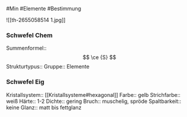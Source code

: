 #Min #Elemente #Bestimmung 

![[th-2655058514 1.jpg]]

### Schwefel Chem
   
Summenformel::  $$ \ce {S} $$
Strukturtypus:: 
Gruppe:: Elemente
<!--ID: 1705934303624-->


### Schwefel Eig

Kristallsystem::  [[Kristallsysteme#hexagonal]]
Farbe:: gelb
Strichfarbe::  weiß
Härte::  1-2
Dichte:: gering
Bruch::  muschelig, spröde
Spaltbarkeit:: keine
Glanz:: matt bis fettglanz
<!--ID: 1705934303629-->
